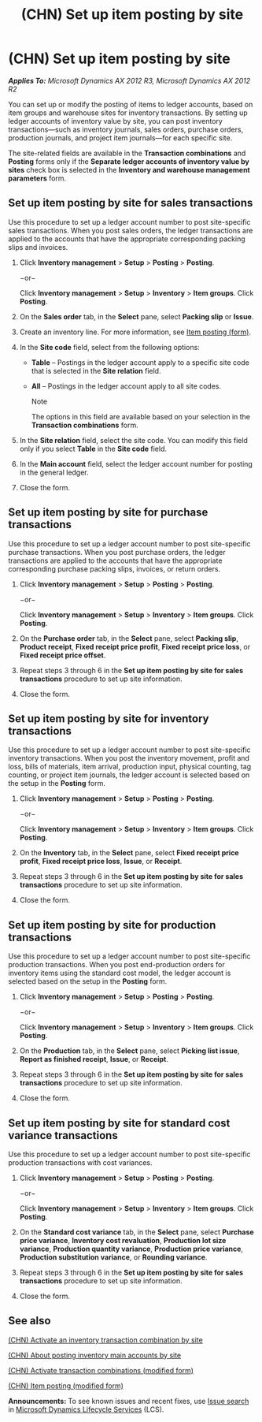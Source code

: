 ﻿---
title: (CHN) Set up item posting by site
TOCTitle: (CHN) Set up item posting by site
ms:assetid: 046d2892-3a9c-409a-94f0-f6fd883656e8
ms:mtpsurl: https://technet.microsoft.com/en-us/library/JJ663989(v=AX.60)
ms:contentKeyID: 49384576
ms.date: 04/18/2014
mtps_version: v=AX.60
---

# (CHN) Set up item posting by site 


_**Applies To:** Microsoft Dynamics AX 2012 R3, Microsoft Dynamics AX 2012 R2_

You can set up or modify the posting of items to ledger accounts, based on item groups and warehouse sites for inventory transactions. By setting up ledger accounts of inventory value by site, you can post inventory transactions—such as inventory journals, sales orders, purchase orders, production journals, and project item journals—for each specific site.

The site-related fields are available in the **Transaction combinations** and **Posting** forms only if the **Separate ledger accounts of inventory value by sites** check box is selected in the **Inventory and warehouse management parameters** form.

## Set up item posting by site for sales transactions

Use this procedure to set up a ledger account number to post site-specific sales transactions. When you post sales orders, the ledger transactions are applied to the accounts that have the appropriate corresponding packing slips and invoices.

1.  Click **Inventory management** \> **Setup** \> **Posting** \> **Posting**.
    
    −or−
    
    Click **Inventory management** \> **Setup** \> **Inventory** \> **Item groups**. Click **Posting**.

2.  On the **Sales order** tab, in the **Select** pane, select **Packing slip** or **Issue**.

3.  Create an inventory line. For more information, see [Item posting (form)](https://technet.microsoft.com/en-us/library/aa589971\(v=ax.60\)).

4.  In the **Site code** field, select from the following options:
    
      - **Table** – Postings in the ledger account apply to a specific site code that is selected in the **Site relation** field.
    
      - **All** – Postings in the ledger account apply to all site codes.
        

        > [!NOTE]
        > <P>The options in this field are available based on your selection in the <STRONG>Transaction combinations</STRONG> form.</P>



5.  In the **Site relation** field, select the site code. You can modify this field only if you select **Table** in the **Site code** field.

6.  In the **Main account** field, select the ledger account number for posting in the general ledger.

7.  Close the form.

## Set up item posting by site for purchase transactions

Use this procedure to set up a ledger account number to post site-specific purchase transactions. When you post purchase orders, the ledger transactions are applied to the accounts that have the appropriate corresponding purchase packing slips, invoices, or return orders.

1.  Click **Inventory management** \> **Setup** \> **Posting** \> **Posting**.
    
    −or−
    
    Click **Inventory management** \> **Setup** \> **Inventory** \> **Item groups**. Click **Posting**.

2.  On the **Purchase order** tab, in the **Select** pane, select **Packing slip**, **Product receipt**, **Fixed receipt price profit**, **Fixed receipt price loss**, or **Fixed receipt price offset**.

3.  Repeat steps 3 through 6 in the **Set up item posting by site for sales transactions** procedure to set up site information.

4.  Close the form.

## Set up item posting by site for inventory transactions

Use this procedure to set up a ledger account number to post site-specific inventory transactions. When you post the inventory movement, profit and loss, bills of materials, item arrival, production input, physical counting, tag counting, or project item journals, the ledger account is selected based on the setup in the **Posting** form.

1.  Click **Inventory management** \> **Setup** \> **Posting** \> **Posting**.
    
    −or−
    
    Click **Inventory management** \> **Setup** \> **Inventory** \> **Item groups**. Click **Posting**.

2.  On the **Inventory** tab, in the **Select** pane, select **Fixed receipt price profit**, **Fixed receipt price loss**, **Issue**, or **Receipt**.

3.  Repeat steps 3 through 6 in the **Set up item posting by site for sales transactions** procedure to set up site information.

4.  Close the form.

## Set up item posting by site for production transactions

Use this procedure to set up a ledger account number to post site-specific production transactions. When you post end-production orders for inventory items using the standard cost model, the ledger account is selected based on the setup in the **Posting** form.

1.  Click **Inventory management** \> **Setup** \> **Posting** \> **Posting**.
    
    −or−
    
    Click **Inventory management** \> **Setup** \> **Inventory** \> **Item groups**. Click **Posting**.

2.  On the **Production** tab, in the **Select** pane, select **Picking list issue**, **Report as finished receipt**, **Issue**, or **Receipt**.

3.  Repeat steps 3 through 6 in the **Set up item posting by site for sales transactions** procedure to set up site information.

4.  Close the form.

## Set up item posting by site for standard cost variance transactions

Use this procedure to set up a ledger account number to post site-specific production transactions with cost variances.

1.  Click **Inventory management** \> **Setup** \> **Posting** \> **Posting**.
    
    −or−
    
    Click **Inventory management** \> **Setup** \> **Inventory** \> **Item groups**. Click **Posting**.

2.  On the **Standard cost variance** tab, in the **Select** pane, select **Purchase price variance**, **Inventory cost revaluation**, **Production lot size variance**, **Production quantity variance**, **Production price variance**, **Production substitution variance**, or **Rounding variance**.

3.  Repeat steps 3 through 6 in the **Set up item posting by site for sales transactions** procedure to set up site information.

4.  Close the form.

## See also

[(CHN) Activate an inventory transaction combination by site](chn-activate-an-inventory-transaction-combination-by-site.md)

[(CHN) About posting inventory main accounts by site](chn-about-posting-inventory-main-accounts-by-site.md)

[(CHN) Activate transaction combinations (modified form)](https://technet.microsoft.com/en-us/library/jj664107\(v=ax.60\))

[(CHN) Item posting (modified form)](https://technet.microsoft.com/en-us/library/jj664026\(v=ax.60\))

  
**Announcements:** To see known issues and recent fixes, use [Issue search](http://go.microsoft.com/fwlink/?linkid=389258) in [Microsoft Dynamics Lifecycle Services](http://go.microsoft.com/fwlink/?linkid=306505) (LCS).

